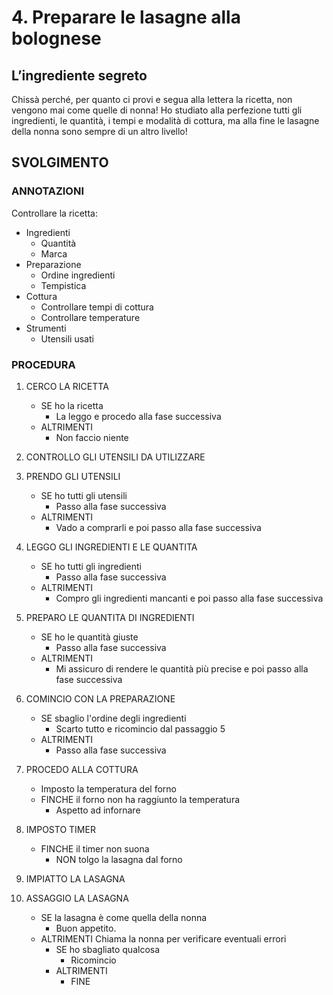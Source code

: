 # 4. Preparare le lasagne alla bolognese

## L’ingrediente segreto

Chissà perché, per quanto ci provi e segua alla lettera la ricetta, non vengono mai come quelle di nonna! Ho studiato alla perfezione tutti gli ingredienti, le quantità, i tempi e modalità di cottura, ma alla fine le lasagne della nonna sono sempre di un altro livello!

## SVOLGIMENTO

### ANNOTAZIONI

Controllare la ricetta:

- Ingredienti
  - Quantità
  - Marca
- Preparazione
  - Ordine ingredienti
  - Tempistica
- Cottura
  - Controllare tempi di cottura
  - Controllare temperature
- Strumenti
  - Utensili usati

### PROCEDURA

1. CERCO LA RICETTA

   - SE ho la ricetta
     - La leggo e procedo alla fase successiva
   - ALTRIMENTI
     - Non faccio niente

2. CONTROLLO GLI UTENSILI DA UTILIZZARE

3. PRENDO GLI UTENSILI

   - SE ho tutti gli utensili
     - Passo alla fase successiva
   - ALTRIMENTI
     - Vado a comprarli e poi passo alla fase successiva

4. LEGGO GLI INGREDIENTI E LE QUANTITA

   - SE ho tutti gli ingredienti
     - Passo alla fase successiva
   - ALTRIMENTI
     - Compro gli ingredienti mancanti e poi passo alla fase successiva

5. PREPARO LE QUANTITA DI INGREDIENTI

   - SE ho le quantità giuste
     - Passo alla fase successiva
   - ALTRIMENTI
     - Mi assicuro di rendere le quantità più precise e poi passo alla fase successiva

6. COMINCIO CON LA PREPARAZIONE

   - SE sbaglio l'ordine degli ingredienti
     - Scarto tutto e ricomincio dal passaggio 5
   - ALTRIMENTI
     - Passo alla fase successiva

7. PROCEDO ALLA COTTURA

   - Imposto la temperatura del forno
   - FINCHE il forno non ha raggiunto la temperatura
     - Aspetto ad infornare

8. IMPOSTO TIMER

   - FINCHE il timer non suona
     - NON tolgo la lasagna dal forno

9. IMPIATTO LA LASAGNA

10. ASSAGGIO LA LASAGNA

    - SE la lasagna è come quella della nonna
      - Buon appetito.
    - ALTRIMENTI Chiama la nonna per verificare eventuali errori
      - SE ho sbagliato qualcosa
        - Ricomincio
      - ALTRIMENTI
        - FINE
